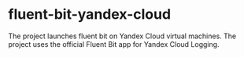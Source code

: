 # fluent-bit-yandex-cloud
The project launches fluent bit on Yandex Cloud virtual machines. The project uses the official Fluent Bit app for Yandex Cloud Logging.
